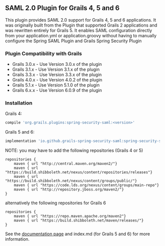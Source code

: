 ## SAML 2.0 Plugin for Grails 4, 5 and 6

This plugin provides SAML 2.0 support for Grails 4, 5 and 6 applications. It was originally built from the Plugin that supported Grails 2 applications and was rewritten entirely for Grails 5. It enables SAML configuration directly from your application.yml or application.groovy without having to manually configure the Spring SAML Plugin and Grails Spring Security Plugin

### Plugin Compatibility with Grails
* Grails 3.0.x - Use Version 3.0.x of the plugin
* Grails 3.1.x - Use Version 3.1.x of the plugin
* Grails 3.3.x - Use Version 3.3.x of the plugin
* Grails 4.0.x - Use Version 4.0.2 of the plugin
* Grails 5.1.x - Use Version 5.1.0 of the plugin
* Grails 6.x.x - Use Version 6.0.9 of the plugin

### Installation
Grails 4:

```gradle
compile 'org.grails.plugins:spring-security-saml:<version>'
```

Grails 5 and 6:

```gradle
implementation 'io.github.grails-spring-security-saml:spring-security-saml:<version>'
```

NOTE: you may have to add the following repositories (Grails 4 or 5)

```
repositories {
    maven { url "http://central.maven.org/maven2/"}
    maven { url "https://build.shibboleth.net/nexus/content/repositories/releases"}
    maven { url "https://build.shibboleth.net/nexus/content/groups/public/"}
    maven { url "https://code.lds.org/nexus/content/groups/main-repo"}
    maven { url "http://repository.jboss.org/maven2/"}
}
```

alternatively the following repositories for Grails 6

```
repositories {
    maven { url "https://repo.maven.apache.org/maven2"}
    maven { url "https://build.shibboleth.net/maven/releases/"}
}
```

See the [documentation page](https://jeffwils.github.io/grails-spring-security-saml/) and index.md (for Grails 5 and 6) for more information.

